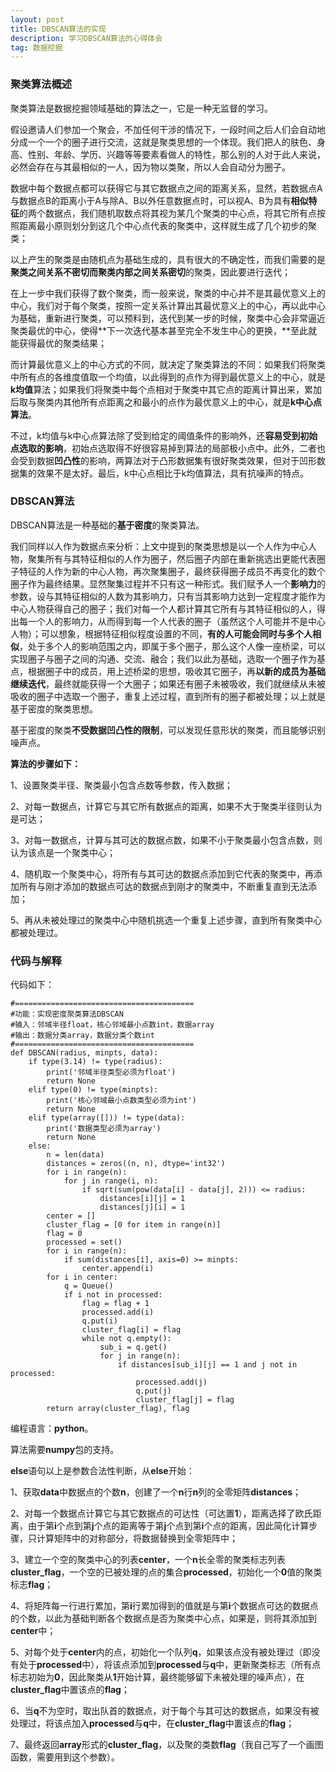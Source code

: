 ```yaml
---
layout: post
title: DBSCAN算法的实现
description: 学习DBSCAN算法的心得体会
tag: 数据挖掘
---
```


### 聚类算法概述

聚类算法是数据挖掘领域基础的算法之一，它是一种无监督的学习。

假设邀请人们参加一个聚会，不加任何干涉的情况下，一段时间之后人们会自动地分成一个一个的圈子进行交流，这就是聚类思想的一个体现。我们把人的肤色、身高、性别、年龄、学历、兴趣等等要素看做人的特性，那么别的人对于此人来说，必然会存在与其最相似的一人，因为物以类聚，所以人会自动分为圈子。

数据中每个数据点都可以获得它与其它数据点之间的距离关系，显然，若数据点A与数据点B的距离小于A与除A、B以外任意数据点时，可以视A、B为具有**相似特征**的两个数据点，我们随机取数点将其视为某几个聚类的中心点，将其它所有点按照距离最小原则划分到这几个中心点代表的聚类中，这样就生成了几个初步的聚类；

以上产生的聚类是由随机点为基础生成的，具有很大的不确定性，而我们需要的是**聚类之间关系不密切而聚类内部之间关系密切**的聚类，因此要进行迭代；

在上一步中我们获得了数个聚类，而一般来说，聚类的中心并不是其最优意义上的中心，我们对于每个聚类，按照一定关系计算出其最优意义上的中心，再以此中心为基础，重新进行聚类，可以预料到，迭代到某一步的时候，聚类中心会非常逼近聚类最优的中心，使得**下一次迭代基本甚至完全不发生中心的更换，**至此就能获得最优的聚类结果；

而计算最优意义上的中心方式的不同，就决定了聚类算法的不同：如果我们将聚类中所有点的各维度值取一个均值，以此得到的点作为得到最优意义上的中心，就是**k均值**算法；如果我们将聚类中每个点相对于聚类中其它点的距离计算出来，累加后取与聚类内其他所有点距离之和最小的点作为最优意义上的中心，就是**k中心点算法**。

不过，k均值与k中心点算法除了受到给定的阈值条件的影响外，还**容易受到初始点选取的影响**，初始点选取得不好很容易掉到算法的局部极小点中。此外，二者也会受到数据**凹凸性**的影响，两算法对于凸形数据集有很好聚类效果，但对于凹形数据集的效果不是太好。最后，k中心点相比于k均值算法，具有抗噪声的特点。

### DBSCAN算法

DBSCAN算法是一种基础的**基于密度**的聚类算法。

我们同样以人作为数据点来分析：上文中提到的聚类思想是以一个人作为中心人物，聚集所有与其特征相似的人作为圈子，然后圈子内部在重新挑选出更能代表圈子特征的人作为新的中心人物，再次聚集圈子，最终获得圈子成员不再变化的数个圈子作为最终结果。显然聚集过程并不只有这一种形式。我们赋予人一个**影响力**的参数，设与其特征相似的人数为其影响力，只有当其影响力达到一定程度才能作为中心人物获得自己的圈子；我们对每一个人都计算其它所有与其特征相似的人，得出每一个人的影响力，从而得到每一个人代表的圈子（虽然这个人可能并不是中心人物）；可以想象，根据特征相似程度设置的不同，**有的人可能会同时与多个人相似**，处于多个人的影响范围之内，即属于多个圈子，那么这个人像一座桥梁，可以实现圈子与圈子之间的沟通、交流、融合；我们以此为基础，选取一个圈子作为基点，根据圈子中的成员，用上述桥梁的思想，吸收其它圈子，再**以新的成员为基础继续迭代**，最终就能获得一个大圈子；如果还有圈子未被吸收，我们就继续从未被吸收的圈子中选取一个圈子，重复上述过程，直到所有的圈子都被处理；以上就是基于密度的聚类思想。

基于密度的聚类**不受数据凹凸性的限制**，可以发现任意形状的聚类，而且能够识别噪声点。

**算法的步骤如下：**

1、设置聚类半径、聚类最小包含点数等参数，传入数据；

2、对每一数据点，计算它与其它所有数据点的距离，如果不大于聚类半径则认为是可达；

3、对每一数据点，计算与其可达的数据点数，如果不小于聚类最小包含点数，则认为该点是一个聚类中心；

4、随机取一个聚类中心，将所有与其可达的数据点添加到它代表的聚类中，再添加所有与刚才添加的数据点可达的数据点到刚才的聚类中，不断重复直到无法添加；

5、再从未被处理过的聚类中心中随机挑选一个重复上述步骤，直到所有聚类中心都被处理过。

### 代码与解释

代码如下：

	#========================================
	#功能：实现密度聚类算法DBSCAN
	#输入：邻域半径float，核心邻域最小点数int，数据array
	#输出：数据分类array，数据分类个数int
	#========================================
	def DBSCAN(radius, minpts, data):
		if type(3.14) != type(radius):
			print('邻域半径类型必须为float')
			return None
		elif type(0) != type(minpts):
			print('核心邻域最小点数类型必须为int')
			return None
		elif type(array([])) != type(data):
			print('数据类型必须为array')
			return None
		else:
			n = len(data)
			distances = zeros((n, n), dtype='int32')
			for i in range(n):
				for j in range(i, n):
					if sqrt(sum(pow(data[i] - data[j], 2))) <= radius:
						distances[i][j] = 1
						distances[j][i] = 1
			center = []
			cluster_flag = [0 for item in range(n)]
			flag = 0
			processed = set()
			for i in range(n):
				if sum(distances[i], axis=0) >= minpts:
					center.append(i)
			for i in center:
				q = Queue()
				if i not in processed:
					flag = flag + 1
					processed.add(i)
					q.put(i)
					cluster_flag[i] = flag
					while not q.empty():
						sub_i = q.get()
						for j in range(n):
							if distances[sub_i][j] == 1 and j not in processed:
								processed.add(j)
								q.put(j)
								cluster_flag[j] = flag
			return array(cluster_flag), flag

编程语言：**python**。

算法需要**numpy**包的支持。

**else**语句以上是参数合法性判断，从**else**开始：

1、获取**data**中数据点的个数**n**，创建了一个**n**行**n**列的全零矩阵**distances**；

2、对每一个数据点计算它与其它数据点的可达性（可达置**1**），距离选择了欧氏距离，由于第**i**个点到第**j**个点的距离等于第**j**个点到第**i**个点的距离，因此简化计算步骤，只计算矩阵中的对称部分，将数据替换到全零矩阵中；

3、建立一个空的聚类中心的列表**center**，一个**n**长全零的聚类标志列表**cluster_flag**，一个空的已被处理的点的集合**processed**，初始化一个**0**值的聚类标志**flag**；

4、将矩阵每一行进行累加，第**i**行累加得到的值就是与第**i**个数据点可达的数据点的个数，以此为基础判断各个数据点是否为聚类中心点，如果是，则将其添加到**center**中；

5、对每个处于**center**内的点，初始化一个队列**q**，如果该点没有被处理过（即没有处于**processed**中），将该点添加到**processed**与**q**中，更新聚类标志（所有点标志初始为**0**，因此聚类从**1**开始计算，最终能够留下未被处理的噪声点），在**cluster_flag**中置该点的**flag**；

6、当**q**不为空时，取出队首的数据点，对于每个与其可达的数据点，如果没有被处理过，将该点加入**processed**与**q**中，在**cluster_flag**中置该点的**flag**；

7、最终返回**array**形式的**cluster_flag**，以及聚的类数**flag**（我自己写了一个画图函数，需要用到这个参数）。
